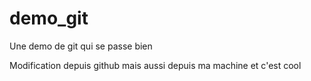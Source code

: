 # demo_git
Une demo de git qui se passe bien

Modification depuis github mais aussi depuis ma machine et c'est cool

